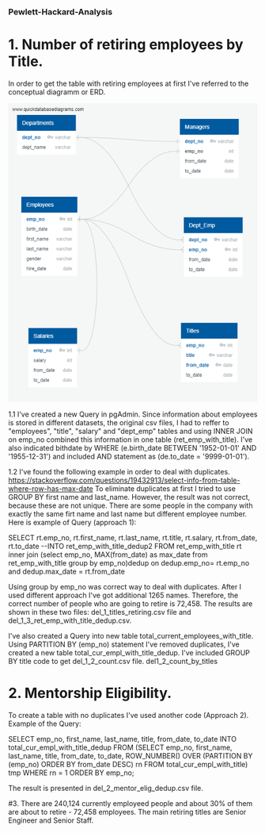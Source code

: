 ### Pewlett-Hackard-Analysis

# 1. Number of retiring employees by Title.

In order to get the table with retiring employees at first I've referred to the conceptual diagramm or ERD.

![Chart](EmployeeDB.PNG)

1.1 I've created a new Query in pgAdmin. Since information about employees is stored in different datasets, the original csv files, I had to reffer to "employees", "title", "salary" and "dept_emp" tables and using INNER JOIN on emp_no combined this information in one table (ret_emp_with_title). I've also indicated bithdate by WHERE (e.birth_date BETWEEN '1952-01-01' AND '1955-12-31') and included AND statement as (de.to_date = '9999-01-01').

1.2 I've found the following example in order to deal with duplicates.
https://stackoverflow.com/questions/19432913/select-info-from-table-where-row-has-max-date
To eliminate duplicates at first I tried to use GROUP BY first name and last_name. However, the result was not correct, because these are not unique. There are some people in the company with exactly the same firt name and last name but different employee number.
Here is example of Query (approach 1):

SELECT  rt.emp_no,
		rt.first_name,
		rt.last_name,
		rt.title,
		rt.salary,
		rt.from_date,
		rt.to_date 
--INTO ret_emp_with_title_dedup2
FROM ret_emp_with_title rt
inner join
(select emp_no, MAX(from_date) as max_date from ret_emp_with_title group by emp_no)dedup
on dedup.emp_no= rt.emp_no and dedup.max_date = rt.from_date

Using group by emp_no was correct way to deal with duplicates. After I used different approach I've got additional 1265 names.
Therefore, the correct number of people who are going to retire is 72,458.
The results are shown in these two files: del_1_titles_retiring.csv file and del_1_3_ret_emp_with_title_dedup.csv.

I've also created a Query into new table total_current_employees_with_title.
Using PARTITION BY (emp_no) statement I've removed duplicates, I've created a new table total_cur_empl_with_title_dedup.
I've included GROUP BY title code to get del_1_2_count.csv file.
del1_2_count_by_titles

# 2. Mentorship Eligibility.

To create a table with no duplicates I've used another code (Approach 2). 
Example of the Query:

SELECT 	emp_no,
		first_name,
		last_name,
		title,
		from_date,
		to_date
INTO total_cur_empl_with_title_dedup
FROM
(SELECT emp_no,
		first_name,
		last_name,
		title,
		from_date,
		to_date, ROW_NUMBER() OVER
(PARTITION BY (emp_no)
ORDER BY from_date DESC) rn
FROM total_cur_empl_with_title) tmp WHERE rn = 1
ORDER BY emp_no;

The result is presented in del_2_mentor_elig_dedup.csv file.

#3. There are 240,124 currently employeed people and about 30% of them are about to retire - 72,458 employees.
The main retiring titles are Senior Engineer and Senior Staff.
